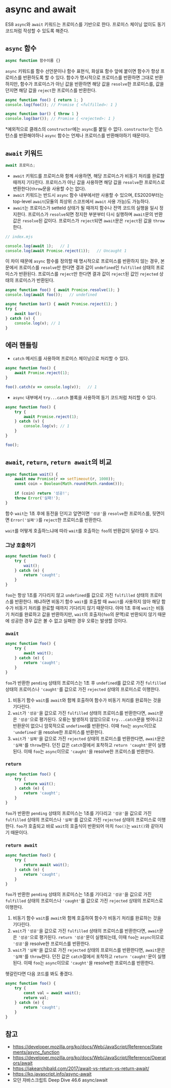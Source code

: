 # async and await

ES8 `async`와 `await` 키워드는 프로미스를 기반으로 한다. 프로미스 체이닝 없이도 동기 코드처럼 작성할 수 있도록 해준다.

## `async` 함수

```javascript
async function 함수이름 {}
```

`async` 키워드를 함수 선언문이나 함수 표현식, 화살표 함수 앞에 붙이면 함수가 항상 프로미스를 반환하도록 할 수 있다. 함수가 명시적으로 프로미스를 반환하면 그대로 반환하지만, 함수가 프로미스가 아닌 값을 반환하면 해당 값을 `resolve`한 프로미스를, 값을 던지면 해당 값을 `reject`한 프로미스를 반환한다.

```javascript
async function foo() { return 1; }
console.log(foo());	// Promise { <fulfilled>: 1 }

async function bar() { throw 1 }
console.log(bar());	// Promise { <rejected>: 1 }
```

*예외적으로 클래스의 `constructor`에는 `async`를 붙일 수 없다. `constructor`는 인스턴스를 반환해야하나 `async` 함수는 언제나 프로미스를 반환해야하기 때문이다.

## `await` 키워드

```javascript
await 프로미스;
```

- `await` 키워드를 프로미스와 함께 사용하면, 해당 프로미스가 비동기 처리를 완료할 때까지 기다린다. 프로미스가 아닌 값을 사용하면 해당 값을 `resolve`한 프로미스로 변환한다(`throw`문을 사용할 수는 없다). 
- `await` 키워드는 반드시 `async` 함수 내부에서만 사용할 수 있으며, ES2020부터는 top-level `await`(모듈의 최상위 스코프에서 `await` 사용 가능)도 가능하다.
- `await`는 프로미스가 setteld 상태가 될 때까지 함수나 전역 코드의 실행을 일시 정지한다. 프로미스가 `resolve`되면 정지한 부분부터 다시 실행하며 `await`문의 반환값은 `resolve`된 값이다. 프로미스가 `reject`되면 `await`문은 `reject`된 값을 `throw`한다.

```javascript
// index.mjs

console.log(await 1);	// 1
console.log(await Promise.reject(1));	// Uncaught 1
```

이 차이 때문에 `async` 함수를 정의할 때 명시적으로 프로미스를 반환하지 않는 경우, 본문에서 프로미스를 `resolve`만 한다면 결과 값이 `undefined`인 `fulfilled` 상태의 프로미스가 반환된다. 프로미스를 `reject`만 한다면 결과 값이 `reject`된 값인 `rejected` 상태의 프로미스가 반환된다.

```javascript
async function foo() { await Promise.resolve(1); }
console.log(await foo());	// undefined

async function bar() { await Promise.reject(1); }
try {
    await bar();
} catch (v) {
    console.log(v);	// 1
}
```



## 에러 핸들링

- `catch` 메서드를 사용하여 프로미스 체이닝으로 처리할 수 있다.

```javascript
async function foo() {
    await Promise.reject(1);
}

foo().catch(v => console.log(v));	// 1
```

- `async` 내부에서 `try...catch` 블록을 사용하여 동기 코드처럼 처리할 수 있다.

```javascript
async function foo() {
    try {
        await Promise.reject(1);
    } catch (v) {
        console.log(v);	// 1
    } 
}

foo();
```

## `await`, `return`, `return await`의 비교

```javascript
async function wait() {
    await new Promise(r => setTimeout(r, 1000));
    const coin = Boolean(Math.round(Math.random()));
    
    if (coin) return '성공!';
    throw Error('실패!');
}
```

함수 `wait`는 1초 후에 동전을 던지고 앞면이면 `'성공'`을 `resolve`한 프로미스를, 뒷면이면 `Error('실패')`를 `reject`한 프로미스를 반환한다. 

`wait`를 어떻게 호출하느냐에 따라 `wait`를 호출하는 `foo`의 반환값이 달라질 수 있다.

### 그냥 호출하기

```javascript
async function foo() {
    try {
        wait();
    } catch (e) {
        return 'caught';
    }
}
```

`foo`는 항상 1초를 기다리지 않고 `undefined`를 값으로 가진 `fulfilled` 상태의 프로미스를 반환한다. 왜냐하면 비동기 함수 `wait`를 호출할 때 `await`를 사용하지 않아 해당 함수가 비동기 처리를 완료할 때까지 기다리지 않기 때문이다. 아마 1초 후에 `wait`는 비동기 처리를 완료하고 값을 반환하지만, `wait`의 호출자(`foo`의 문맥)로 반환되지 않기 때문에 성공한 경우 값은 볼 수 없고 실패한 경우 오류는 발생할 것이다.

### `await`

```javascript
async function foo() {
    try {
        await wait();
    } catch (e) {
        return 'caught';
    }
}
```

`foo`가 반환한 `pending` 상태의 프로미스는 1초 후 `undefined`를 값으로 가진 `fulfilled` 상태의 프로미스나 `'caught'`를 값으로 가진 `rejected` 상태의 프로미스로 이행한다.

1. 비동기 함수 `wait`를 `await`와 함께 호출하여 함수가 비동기 처리를 완료하는 것을 기다린다.
2. `wait`가 `'성공'`을 값으로 가진 `fulfilled` 상태의 프로미스를 반환한다면, `await`문은 `'성공'`으로 평가된다. 오류는 발생하지 않았으므로 `try...catch`문을 벗어나고 반환문이 없으니 암묵적으로 `undefined`를 반환한다. 이때 `foo`는 `async`이므로 `'undefined'`을 resolve한 프로미스를 반환한다.
3. `wait`가 `'실패'`을 값으로 가진 `rejected` 상태의 프로미스를 반환한다면, `await`문은 `'실패'`를 `throw`한다. 던진 값은 `catch`절에서 포착하고 `return 'caught'`문이 실행된다. 이때 `foo`는 `async`이므로 `'caught'`을 resolve한 프로미스를 반환한다.

### `return`

```javascript
async function foo() {
    try {
        return wait();
    } catch (e) {
        return 'caught';
    }
}
```

`foo`가 반환한 `pending` 상태의 프로미스는 1초를 기다리고 `'성공'`을 값으로 가진 `fulfilled` 상태의 프로미스나 `'실패'`를 값으로 가진 `rejected` 상태의 프로미스로 이행한다. `foo`가 호출되고 바로 `wait`의 호출식이 반환되어 마치 `foo()`는 `wait()`와 같아지기 때문이다.

### `return await`

```javascript
async function foo() {
    try {
        return await wait();
    } catch (e) {
        return 'caught';
    }
}
```

`foo`가 반환한 `pending` 상태의 프로미스는 1초를 기다리고 `'성공'`을 값으로 가진 `fulfilled` 상태의 프로미스나 `'caught'`를 값으로 가진 `rejected` 상태의 프로미스로 이행한다.

1. 비동기 함수 `wait`를 `await`와 함께 호출하여 함수가 비동기 처리를 완료하는 것을 기다린다.
2. `wait`가 `'성공'`을 값으로 가진 `fulfilled` 상태의 프로미스를 반환한다면, `await`문은 `'성공'`으로 평가된다. `return '성공'`문이 실행되는데, 이때 `foo`는 `async`이므로 `'성공'`을 resolve한 프로미스를 반환한다.
3. `wait`가 `'실패'`을 값으로 가진 `rejected` 상태의 프로미스를 반환한다면, `await`문은 `'실패'`를 `throw`한다. 던진 값은 `catch`절에서 포착하고 `return 'caught'`문이 실행된다. 이때 `foo`는 `async`이므로 `'caught'`을 resolve한 프로미스를 반환한다.

헷갈린다면 다음 코드를 봐도 좋겠다.

```javascript
async function foo() {
    try {
        const val = await wait();
        return val;
    } catch (e) {
        return 'caught';
    }
}
```



## 참고

- https://developer.mozilla.org/ko/docs/Web/JavaScript/Reference/Statements/async_function
- https://developer.mozilla.org/ko/docs/Web/JavaScript/Reference/Operators/await
- https://jakearchibald.com/2017/await-vs-return-vs-return-await/
- https://ko.javascript.info/async-await
- 모던 자바스크립트 Deep Dive 46.6 async/await

